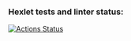 ### Hexlet tests and linter status:
[![Actions Status](https://github.com/sunnaylya/layout-designer-project-lvl1/workflows/hexlet-check/badge.svg)](https://github.com/sunnaylya/layout-designer-project-lvl1/actions)